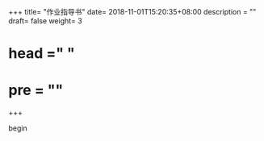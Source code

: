 +++
title= "作业指导书"
date= 2018-11-01T15:20:35+08:00
description = ""
draft= false
weight= 3
# head ="<label></label> "
# pre = ""
+++

begin
